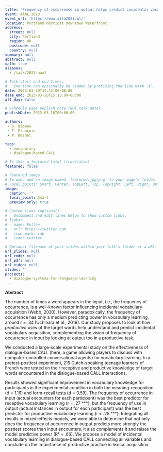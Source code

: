 ```yaml
---
title: 'Frequency of occurrence in output helps predict incidental vocabulary learning'
event: AAAL 2023
event_url: 'https://www.aila2021.nl/'
location: Portland Marriott Downtown Waterfront
address:
  street: null
  city: Portland
  region: OR
  postcode: null
  country: null
summary: null
abstract: null
math: true
aliases:
  - /talk/2023-aaal

# Talk start and end times.
#   End time can optionally be hidden by prefixing the line with `#`.
date: 2023-03-20T14:45:00-08:00
date_end: 2023-03-20T15:15:00-08:00
all_day: false

# Schedule page publish date (NOT talk date).
publishDate: 2023-03-16T00:00:00

authors:
 - S. Bibauw
 - T. François
 - P. Desmet

tags:
  - vocabulary
  - dialogue-based-CALL

# Is this a featured talk? (true/false)
featured: false

# Featured image
# To use, add an image named `featured.jpg/png` to your page's folder.
# Focal points: Smart, Center, TopLeft, Top, TopRight, Left, Right, BottomLeft, Bottom, BottomRight.
image:
  caption: ''
  focal_point: Smart
  preview_only: true

# Custom links (optional).
#   Uncomment and edit lines below to show custom links.
# links:
# - name: Follow
#   url: https://twitter.com
#   icon_pack: fab
#   icon: twitter

# Optional filename of your slides within your talk's folder or a URL.
url_slides: null
url_code: null
url_pdf: null
url_video: null
slides: ''
projects:
  - dialogue-systems-for-language-learning
---
```


**Abstract**

The number of times a word appears in the input, i.e., the frequency of occurrence, is a well-known factor influencing incidental vocabulary acquisition (Webb, 2020). However, paradoxically, the frequency of occurrence has only a medium predicting power in vocabulary learning, around r = .34 (Uchihara et al., 2019). Our study proposes to look at how _productive_ uses of the target words help understand and predict incidental vocabulary acquisition, complementing the vision of frequency of occurrence in input by looking at output too in a productive task.

We conducted a large-scale experimental study on the effectiveness of dialogue-based CALL (here, a game allowing players to discuss with computer-controlled conversational agents) for vocabulary learning. In a pretest-posttest experiment, 215 Dutch-speaking teenage learners of French were tested on their receptive and productive knowledge of target words encountered in the dialogue-based CALL interactions.

Results showed significant improvement in vocabulary knowledge for participants in the experimental condition in both the meaning-recognition (d = 1.16) and form-recall tests (d = 0.59). The frequency of occurrence in input (actual encounters for each participant) was the best predictor for receptive vocabulary learning (r = .27 \*\*\*), but the frequency of use in output (actual instances in output for each participant) was the best predictor for productive vocabulary learning (r = .28 \*\*\*). Integrating all results in mixed-effects models, we were able to determine that not only does the frequency of occurrence in output predicts more strongly the posttest scores than input encounters, it also complements it and raises the model predictive power (R² = .66). We propose a model of incidental vocabulary learning in dialogue-based CALL connecting all variables and conclude on the importance of productive practice in lexical acquisition.

<!-- ### Methods

![](fluency-metrics-research-design-3.svg)

### Results

#### Automated estimators vs. Manual annotation

Raw metrics | MAE<br><small>(accur.)</small> | RMSE<br><small>(accur.)</small> | R<sup>2</sup><br><small>(consist.)</small> || Cron. α<br><small>(intern. consist.)</small> | $r$<sub>#Syll.-VS</sub><br><small>(pred. power)</small>
---|:--:|:--:|:--:|-|:--:|:--:
**Nb of syllables** <small>(auto count, manual transcript)</small> | _“truth”_ |  |  || .92 | .373
vs. Google ASR transcript <small>(auto count)</small>         | 1.23 | 2.93 | .874 || .91 | .370
vs. Syllable Nuclei Praat script <cite>(de Jong et al.)</cite>| 4.25 | 7.60 | .585 || .88 | .154

#### Pruning

Number of syllables Variant / Pruning | M | SD | Cron. α | $r$<sub>#Syll.-VS</sub> | $r$<sub>SpeechRate-VS</sub>
--|--|:--:|:--:|:--:|:--:
Unpruned <small>(manual transcript)</small>            | 13.4 | 5.44 | .92 | .373 | .579
‘Meant’ pruning: –disfluencies (f.pauses, repet., self-corr., meta)| 12.2 | 5.10 | .92 | **.443** | **.597**
‘Meant’, L2-only pruning: –L1/lingua franca words                  | 12.1 | 5.07 | .93 | **.459** | **.603**
‘Meant’, L2-only, –proper nouns                            | 12.0 | 5.02 | .93 | **.473** | **.609**

#### Best predictors of L2 proficiency

![](corr_VS_syll_run2.png)

##### Semi-auto vs. fully automated composite metrics 

Metric | Semi-auto,<br>pruned | Fully auto*,<br>ASR-based count | Fully auto*,<br>signal-based<cite>(deJong)</cite> | Fully auto<br>signal alt.
--|:--:|:--:|:--:|:--:
Length of runs                   | **.628** | .588 | .479
Speech rate                      | **.609** | .585 | .461
Articulation rate                | **.524** | .496 | .392 | .172
Syllable duration<sup>-1</sup>   | **.473** | .283 | **.473** | .106
Number of syllables              | **.473** | .370 | .154
Number of words                  | **.463** | .355 |  —
Silent pausing rate<sup>-1</sup> |      |      | .409 | **.428**
Duration of runs                 |      |      | .338 | **.352**
Speech-time ratio                |      |      | .269 | **.305**


#### Developmental sensitivity

![](interv_effect_metrics.png)

### References

- [Bosker, H. R., Pinget, A.-F., Quené, H., Sanders, T., & de Jong, N. H. (2013)](https://doi.org/10.1177/0265532212455394). What makes speech sound fluent? The contributions of pauses, speed and repairs. _Language Testing, 30_(2), 159–175. <small>DOI:&#8239;10.1177/0265532212455394</small>
- [Cucchiarini, C., Strik, H., & Boves, L. (2002)](https://doi.org/10.1121/1.1471894). Quantitative assessment of second language learners’ fluency: Comparisons between read and spontaneous speech. _The Journal of the Acoustical Society of America, 111_(6), 2862–2873. <small>DOI:&#8239;10.1121/1.1471894</small>
- [de Jong, N. H., & Bosker, H. R. (2013)](http://hdl.handle.net/11858/00-001M-0000-0015-0FB8-8). Choosing a threshold for silent pauses to measure second language fluency. In R. Eklund (Ed.), _Proceedings of the 6th Workshop on Disfluency in Spontaneous Speech (DiSS)_ (pp. 17–20).
- [de Jong, N. H., Pacilly, J., & Heeren, W. (2020)](https://osf.io/w3r7t/). _Praat scripts to measure fluency automatically_. 
- [de Jong, N. H., Steinel, M. P., Florijn, A. F., Schoonen, R., & Hulstijn, J. H. (2012)](https://doi.org/10.1017/S0272263111000489). Facets of speaking proficiency. _Studies in Second Language Acquisition, 34_(1), 5–34. <small>DOI:&#8239;10.1017/S0272263111000489</small>
- [Detey, S., Fontan, L., Le Coz, M., & Jmel, S. (2020)](https://doi.org/10.1016/j.specom.2020.10.001). Computer-assisted assessment of phonetic fluency in a second language: A longitudinal study of Japanese learners of French. _Speech Communication, 125_, 69–79. <small>DOI:&#8239;10.1016/j.specom.2020.10.001</small>
- Dumont, A. (2018). _Fluency and disfluency: A corpus study of non-native and native speaker (dis)fluency profiles_ [Unpublished doctoral dissertation]. Université catholique de Louvain.
- [Ferrari, S. (2012)](https://doi.org/10.1075/lllt.32.12fer). A longitudinal study of complexity, accuracy and fluency variation in second language development. In A. Housen, F. Kuiken, & I. Vedder (Eds.), _Dimensions of L2 performance and proficiency: Complexity, accuracy and fluency in SLA_ (pp. 277–298). John Benjamins. <small>DOI:&#8239;10.1075/lllt.32.12fer</small>
- Götz, S. (2013). _Fluency in native and nonnative English speech_. John Benjamins.
- Hilton, H. (2014). Oral fluency and spoken proficiency: Considerations for research and testing. In P. Leclercq, A. Edmonds, & H. Hilton (Eds.), _Measuring L2 proficiency: Perspectives from SLA_ (pp. 27–53). Multilingual Matters. 
- Koizumi, R. (2005). Predicting speaking ability from vocabulary knowledge. _Japan Language Testing Association Journal, 7_, 1–20.
- Leclercq, P., & Edmonds, A. (2014). How to assess L2 proficiency? An overview of proficiency assessment research. In P. Leclercq, A. Edmonds, & H. Hilton (Eds.), _Measuring L2 proficiency: Perspectives from SLA_. Multilingual Matters.
- [Milton, J. (2013)](http://www.eurosla.org/monographs/EM02/EM02tot.pdf#page=57). Measuring the contribution of vocabulary knowledge to proficiency in the four skills. In C. Bardel, C. Lindqvist, & B. Laufer (Eds.), _L2 vocabulary acquisition, knowledge and use_ (pp. 57–78). European Second Language Association. 
- [Noreillie, A.-S. (2019)](https://lirias.kuleuven.be/retrieve/538316). _It’s all about words. Three empirical studies into the role of lexical knowledge and use in French listening and speaking tasks_ [Doctoral dissertation, KU Leuven].
- [Noreillie, A.-S., Kestemont, B., Heylen, K., Desmet, P., & Peters, E. (2018)](https://doi.org/10.1075/itl.00013.nor). Vocabulary knowledge and listening comprehension at an intermediate level in English and French as foreign languages. _ITL - International Journal of Applied Linguistics, 169_(1), 212–231. <small>DOI:&#8239;10.1075/itl.00013.nor</small>
- [Révész, A., Ekiert, M., & Torgersen, E. N. (2016)](https://doi.org/10.1093/applin/amu069). The effects of complexity, accuracy, and fluency on communicative adequacy in oral task performance. _Applied Linguistics, 37_(6), 828–848. <small>DOI:&#8239;10.1093/applin/amu069</small>
- [Saito, K., Ilkan, M., Magne, V., Tran, M. N., & Suzuki, S. (2018)](https://doi.org/10.1017/S0142716417000571). Acoustic characteristics and learner profiles of low-, mid- and high-level second language fluency. _Applied Psycholinguistics, 39_(3), 593–617. <small>DOI:&#8239;10.1017/S0142716417000571</small>
- Segalowitz, N. (2010). _Cognitive bases of second language fluency_. Routledge.
- [Segalowitz, N., French, L., & Guay, J.-D. (2017)](https://doi.org/10.7202/1050813ar). What features best characterize adult second language utterance fluency and what do they reveal about fluency gains in short-term immersion? _Canadian Journal of Applied Linguistics / Revue Canadienne de Linguistique Appliquée, 20_(2), 90–116. <small>DOI:&#8239;10.7202/1050813ar</small>
- [Tavakoli, P. (2016)](https://doi.org/10.1515/iral-2016-9994). Fluency in monologic and dialogic task performance: Challenges in defining and measuring L2 fluency. _International Review of Applied Linguistics in Language Teaching, 54_(2), 133–150. <small>DOI:&#8239;10.1515/iral-2016-9994</small>
- [Tavakoli, P., Campbell, C., & McCormack, J. (2016)](https://doi.org/10.1002/tesq.244). Development of speech fluency over a short period of time: Effects of pedagogic intervention. _TESOL Quarterly, 50_(2), 447–471. <small>DOI:&#8239;10.1002/tesq.244</small>
- [Tavakoli, P., Nakatsuhara, F., & Hunter, A.-M. (2020)](https://doi.org/10.1111/modl.12620). Aspects of fluency across assessed levels of speaking proficiency. _Modern Language Journal, 104_(1), 169-191. <small>DOI:&#8239;10.1111/modl.12620</small>
- [Tonkyn, A. P. (2012)](https://doi.org/10.1075/lllt.32.10ton). Measuring and perceiving changes in oral complexity, accuracy and fluency: Examining instructed learners’ short-term gains. In A. Housen, F. Kuiken, & I. Vedder (Eds.), _Dimensions of L2 performance and proficiency: Complexity, accuracy and fluency in SLA_ (pp. 221–244). John Benjamins. <small>DOI:&#8239;10.1075/lllt.32.10ton</small>
- [Williams, J., Segalowitz, N., & Leclair, T. (2014)](https://doi.org/10.1075/ml.9.1.02wil). Estimating second language productive vocabulary size: A Capture-Recapture approach. _The Mental Lexicon, 9_(1), 23–47. <small>DOI:&#8239;10.1075/ml.9.1.02wil</small>
- [Wright, C., & Tavakoli, P. (2016)](https://doi.org/10.1515/iral-2016-9990). New directions and developments in defining, analyzing and measuring L2 speech fluency. _International Review of Applied Linguistics in Language Teaching, 54_(2), 73–77. <small>DOI:&#8239;10.1515/iral-2016-9990</small> -->